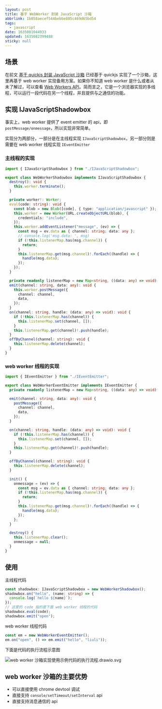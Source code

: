 ```yaml
---
layout: post
title: 基于 WebWorker 封装 JavaScript 沙箱
abbrlink: 1b058aecef544bebbe805c469d65bd54
tags:
  - javascript
date: 1635081044933
updated: 1635082399488
sticky: null
---
```


## 场景

在前文 [基于 quickjs 封装 JavaScript 沙箱](/p/c0232eb08d0f4fb5a1ed997bbd04e130) 已经基于 quickjs 实现了一个沙箱，这里再基于 web worker 实现备用方案。如果你不知道 web worker 是什么或者从未了解过，可以查看 [Web Workers API](https://developer.mozilla.org/zh-CN/docs/Web/API/Web_Workers_API)。简而言之，它是一个浏览器实现的多线程，可以运行一段代码在另一个线程，并且提供与之通信的功能。

## 实现 IJavaScriptShadowbox

事实上，web worker 提供了 event emitter 的 api，即 `postMessage/onmessage`，所以实现非常简单。

实现分为两部分，一部分是在主线程实现 `IJavaScriptShadowbox`，另一部分则是需要在 web worker 线程实现 `IEventEmitter`

### 主线程的实现

```ts
import { IJavaScriptShadowbox } from "./IJavaScriptShadowbox";

export class WebWorkerShadowbox implements IJavaScriptShadowbox {
  destroy(): void {
    this.worker.terminate();
  }

  private worker!: Worker;
  eval(code: string): void {
    const blob = new Blob([code], { type: "application/javascript" });
    this.worker = new Worker(URL.createObjectURL(blob), {
      credentials: "include",
    });
    this.worker.addEventListener("message", (ev) => {
      const msg = ev.data as { channel: string; data: any };
      // console.log('msg.data: ', msg)
      if (!this.listenerMap.has(msg.channel)) {
        return;
      }
      this.listenerMap.get(msg.channel)!.forEach((handle) => {
        handle(msg.data);
      });
    });
  }

  private readonly listenerMap = new Map<string, ((data: any) => void)[]>();
  emit(channel: string, data: any): void {
    this.worker.postMessage({
      channel: channel,
      data,
    });
  }
  on(channel: string, handle: (data: any) => void): void {
    if (!this.listenerMap.has(channel)) {
      this.listenerMap.set(channel, []);
    }
    this.listenerMap.get(channel)!.push(handle);
  }
  offByChannel(channel: string): void {
    this.listenerMap.delete(channel);
  }
}
```

### web worker 线程的实现

```ts
import { IEventEmitter } from "./IEventEmitter";

export class WebWorkerEventEmitter implements IEventEmitter {
  private readonly listenerMap = new Map<string, ((data: any) => void)[]>();

  emit(channel: string, data: any): void {
    postMessage({
      channel: channel,
      data,
    });
  }

  on(channel: string, handle: (data: any) => void): void {
    if (!this.listenerMap.has(channel)) {
      this.listenerMap.set(channel, []);
    }
    this.listenerMap.get(channel)!.push(handle);
  }

  offByChannel(channel: string): void {
    this.listenerMap.delete(channel);
  }

  init() {
    onmessage = (ev) => {
      const msg = ev.data as { channel: string; data: any };
      if (!this.listenerMap.has(msg.channel)) {
        return;
      }
      this.listenerMap.get(msg.channel)!.forEach((handle) => {
        handle(msg.data);
      });
    };
  }

  destroy() {
    this.listenerMap.clear();
    onmessage = null;
  }
}
```

## 使用

主线程代码

```ts
const shadowbox: IJavaScriptShadowbox = new WebWorkerShadowbox();
shadowbox.on("hello", (name: string) => {
  console.log(`hello ${name}`);
});
// 这里的 code 指的是下面 web worker 线程的代码
shadowbox.eval(code);
shadowbox.emit("open");
```

web worker 线程代码

```ts
const em = new WebWorkerEventEmitter();
em.on("open", () => em.emit("hello", "liuli"));
```

下面是代码的执行流程示意图

![web worker 沙箱实现使用示例代码的执行流程.drawio.svg](/resource/ad55b7b6016f4e099a2df120df913a2c.svg)

## web worker 沙箱的主要优势

- 可以直接使用 chrome devtool 调试
- 直接支持 `console/setTimeout/setInterval` api
- 直接支持消息通信的 api
